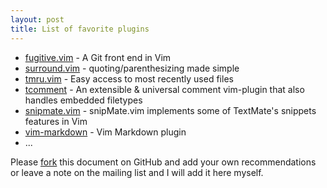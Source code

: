 ```yaml
---
layout: post
title: List of favorite plugins
---
```


- [fugitive.vim](https://github.com/tpope/vim-fugitive/) - A Git front end in Vim
- [surround.vim](https://github.com/tpope/vim-surround/) - quoting/parenthesizing made simple
- [tmru.vim](https://github.com/tomtom/tmru_vim) - Easy access to most recently used files
- [tcomment](https://github.com/tomtom/tcomment_vim) - An extensible & universal comment vim-plugin that also handles embedded filetypes
- [snipmate.vim](https://github.com/msanders/snipmate.vim) - snipMate.vim implements some of TextMate's snippets features in Vim
- [vim-markdown](https://github.com/tpope/vim-markdown) - Vim Markdown plugin
- ...

Please [fork](https://github.com/vimberlin/vimberlin.de "fork") this document on GitHub and add your own recommendations or leave a note on the mailing list and I will add it here myself.
